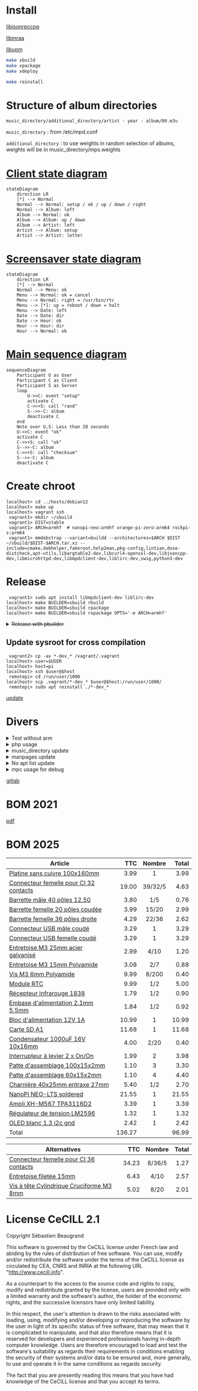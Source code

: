 # Install
[libjsonrpccpp](../libjsonrpccpp/README.md)

[libmraa](../libmraa/README.md)

[libupm](../libupm/README.md)
```sh
make xbuild
make xpackage
make xdeploy
```
```sh
make reinstall
```

# Structure of album directories
`music_directory/additional_directory/artist - year - album/00.m3u`

`music_directory` :
from /etc/mpd.conf

`additional_directory` :
to use weights in random selection of albums,
weights will be in music_directory/mps.weights

# [Client state diagram](README-0.md)
```mermaid
stateDiagram
    direction LR
    [*] --> Normal
    Normal --> Normal: setup / ok / up / down / right
    Normal --> Album: left
    Album --> Normal: ok
    Album --> Album: up / down
    Album --> Artist: left
    Artist --> Album: setup
    Artist --> Artist: letter
```

# [Screensaver state diagram](README-0.md)
```mermaid
stateDiagram
    direction LR
    [*] --> Normal
    Normal --> Menu: ok
    Menu --> Normal: ok = cancel
    Menu --> Normal: right = /usr/bin/rtc
    Menu --> [*]: up = reboot / down = halt
    Menu --> Date: left
    Date --> Date: dir
    Date --> Hour: ok
    Hour --> Hour: dir
    Hour --> Normal: ok
```

# [Main sequence diagram](README-0.md)
```mermaid
sequenceDiagram
    Participant U as User
    Participant C as Client
    Participant S as Server
    loop
        U->>C: event "setup"
        activate C
        C->>+S: call "rand"
        S-->>-C: album
        deactivate C
    end
    Note over U,S: Less than 20 seconds
    U->>C: event "ok"
    activate C
    C->>+S: call "ok"
    S-->>-C: album
    C->>+S: call "checksum"
    S-->>-C: album
    deactivate C
```

# Create chroot

```console
localhost> cd ../hosts/debian12
localhost> make up
localhost> vagrant ssh
 vagrant1> mkdir ~/sbuild
 vagrant1> DIST=stable
 vagrant1> ARCH=armhf  # nanopi-neo:armhf orange-pi-zero:arm64 rockpi-s:arm64
 vagrant1> mmdebstrap --variant=buildd --architectures=$ARCH $DIST ~/sbuild/$DIST-$ARCH.tar.xz --include=cmake,debhelper,fakeroot,help2man,pkg-config,lintian,dose-distcheck,apt-utils,libargtable2-dev,libcurl4-openssl-dev,libjsoncpp-dev,libmicrohttpd-dev,libmpdclient-dev,liblirc-dev,swig,python3-dev
```

# Release

```console
 vagrant1> sudo apt install libmpdclient-dev liblirc-dev
localhost> make BUILDER=sbuild rbuild
localhost> make BUILDER=sbuild rpackage
localhost> make BUILDER=sbuild rxpackage OPTS='-e ARCH=armhf'
```

<details>
  <summary><s>Release with pbuilder</s></summary>

  ```console
  localhost> cd ../hosts/debian12
  localhost> vagrant ssh
   vagrant1> cd ~/pbuilder/*_result
   vagrant1> python3 -m http.server
   vagrant2> sudo apt install libmpdclient-dev liblirc-dev
   vagrant2> cd ~/pbuilder/*_result
   vagrant2> pbuilder-dist bookworm armhf update --extrapackages 'libmpdclient-dev liblircclient-dev' --allow-untrusted --othermirror 'deb [allow-insecure=yes] http://localhost:8000/ ./'

  localhost> sudo apt install libmpdclient-dev liblirc-dev
  localhost> make BUILDER=pbuilder build
  localhost> make BUILDER=pbuilder package

  localhost> make BUILDER=pbuilder rbuild
  localhost> make BUILDER=pbuilder rpackage
  localhost> make BUILDER=pbuilder rxpackage OPTS='-e ARCH=armhf'
   vagrant2> cp -av libmraa2_2.2.0-1_armhf.deb libupm-lcd2_2.0.0-1_armhf.deb libjsonrpccpp-client0_1.4.1-1.0_armhf.deb libjsonrpccpp-common0_1.4.1-1.0_armhf.deb libjsonrpccpp-server0_1.4.1-1.0_armhf.deb mps_1.0.0_armhf.deb /vagrant/.vagrant
  localhost> user=$USER
  localhost> host=pi
  localhost> scp .vagrant/*.deb $user@$host:/tmp/
  localhost> ssh $user@$host
   remotepi> cd /tmp
   remotepi> sudo apt reinstall ./*.deb
  ```
</details>

## Update sysroot for cross compilation
```console
 vagrant2> cp -av *-dev_* /vagrant/.vagrant
localhost> user=$USER
localhost> host=pi
localhost> ssh $user@$host
 remotepi> cd /run/user/1000
localhost> scp .vagrant/*-dev_* $user@$host:/run/user/1000/
 remotepi> sudo apt reinstall ./*-dev_*
```
[update](../libjsonrpccpp/README.md#sysroot-installation)

# Divers

<details>
  <summary>Test without arm</summary>

  ```console
  terminal1> make build
  terminal1> make server
  terminal2> make client  # KEY_SETUP, KEY_OK, ...
  terminal3> make dir path=
  terminal3> ./client.py
  terminal3> ./client.py [method]  # rand, ok, ...
  terminal3> ./client.py quit
  ```
</details>

<details>
  <summary>php usage</summary>

  ```console
  terminal1> make tunnel
  terminal2> make php
  ```
</details>

<details>
  <summary>music_directory update</summary>

  ```sh
  mpc update
  rm mps.list
  sudo systemctl restart mpserver
  ```
</details>

<details>
  <summary>manpages update</summary>

  ```sh
  make
  cp build/*.1 .
  ```
</details>

<details>
  <summary>No apt list update</summary>

  ```sh
  sudo mv /etc/apt/apt.conf.d/02-armbian-postupdate ~/
  ```
</details>

<details>
  <summary>mpc usage for debug</summary>

  ```sh
  mpc --host=/run/mpd.sock clear
  mpc --host=/run/mpd.sock load 'music_directory/.../00.m3u'
  mpc --host=/run/mpd.sock play
  ```
</details>

[gitlab](../hosts/gitlab/README.md)

# BOM 2021
[pdf](http://beaugrand.chez.com/pdf/remoteControl.pdf)

# BOM 2025
|Article|TTC|Nombre|Total|
|-------------------------------------------------------------------------------------------------------------|-----:|:-----:|-----:|
|[Platine sans cuivre 100x160mm](https://www.conrad.fr/fr/search.html?search=529569)                          |  3.99|1      |  3.99|
|[Connecteur femelle pour CI 32 contacts](https://fr.rs-online.com/web/p/connecteurs-femelles-pour-ci/1803928)| 19.00|39/32/5|  4.63|
|[Barrette mâle 40 pôles 12.50](https://www.conrad.fr/fr/search.html?search=1390110)                          |  3.80|1/5    |  0.76|
|[Barrette femelle 20 pôles coudée](https://www.conrad.fr/fr/search.html?search=1560681)                      |  3.99|15/20  |  2.99|
|[Barrette femelle 36 pôles droite](https://www.conrad.fr/fr/search.html?search=1560794)                      |  4.29|22/36  |  2.62|
|[Connecteur USB mâle coudé](https://www.conrad.fr/fr/search.html?search=1567163)                             |  3.29|1      |  3.29|
|[Connecteur USB femelle coudé](https://www.conrad.fr/fr/search.html?search=1567164)                          |  3.29|1      |  3.29|
|[Entretoise M3 25mm acier galvanisé](https://www.conrad.fr/fr/search.html?search=521678)                     |  2.99|4/10   |  1.20|
|[Entretoise M3 15mm Polyamide](https://www.conrad.fr/fr/search.html?search=2163259)                          |  3.08|2/7    |  0.88|
|[Vis M3 6mm Polyamide](https://www.conrad.fr/fr/search.html?search=1817006)                                  |  9.99|8/200  |  0.40|
|[Module RTC](https://www.conrad.fr/fr/search.html?search=2481842)                                            |  9.99|1/2    |  5.00|
|[Récepteur infrarouge 1838](https://www.conrad.fr/fr/search.html?search=1572283)                             |  1.79|1/2    |  0.90|
|[Embase d'alimentation 2.1mm 5.5mm](https://www.conrad.fr/fr/search.html?search=735754)                      |  1.84|1/2    |  0.92|
|[Bloc d'alimentation 12V 1A](https://www.conrad.fr/fr/search.html?search=3397133)                            | 10.99|1      | 10.99|
|[Carte SD A1](https://fr.rs-online.com/web/p/cartes-sd/2836581)                                              | 11.68|1      | 11.68|
|[Condensateur 1000uF 16V 10x16mm](https://www.conrad.fr/fr/search.html?search=443933)                        |  4.00|2/20   |  0.40|
|[Interrupteur à levier 2 x On/On](https://www.conrad.fr/fr/search.html?search=1589399)                       |  1.99|2      |  3.98|
|[Patte d'assemblage 100x15x2mm](https://www.bricorama.fr/search?q=3274590517126)                             |  1.10|3      |  3.30|
|[Patte d'assemblage 60x15x2mm](https://www.bricorama.fr/search?q=3274590517102)                              |  1.10|4      |  4.40|
|[Charnière 40x25mm entraxe 27mm](https://www.bricorama.fr/search?q=3505391042136)                            |  5.40|1/2    |  2.70|
|[NanoPi NEO-LTS soldered](https://fr.aliexpress.com/item/1005005383857521.html)                              | 21.55|1      | 21.55|
|[Ampli XH-M567 TPA3116D2](https://fr.aliexpress.com/item/1005004830515523.html)                              |  3.39|1      |  3.39|
|[Régulateur de tension LM2596](https://fr.aliexpress.com/item/1005005970782265.html)                         |  1.32|1      |  1.32|
|[OLED blanc 1.3 i2c gnd](https://fr.aliexpress.com/item/1005006862867338.html)                               |  2.42|1      |  2.42|
|Total                                                                                                        |136.27|       | 96.99|

|Alternatives|TTC|Nombre|Total|
|-------------------------------------------------------------------------------------------------------------|-----:|:-----:|-----:|
|[Connecteur femelle pour CI 36 contacts](https://fr.rs-online.com/web/p/connecteurs-femelles-pour-ci/5490026)| 34.23|8/36/5 |  1.27|
|[Entretoise filetée 15mm](https://fr.rs-online.com/web/p/entretoises-filetees/1026378)                       |  6.43|4/10   |  2.57|
|[Vis à tête Cylindrique Cruciforme M3 8mm](https://fr.rs-online.com/web/p/vis-a-metaux/1854437)              |  5.02|8/20   |  2.01|

# License CeCILL 2.1

Copyright Sébastien Beaugrand

This software is governed by the CeCILL license under French law and
abiding by the rules of distribution of free software. You can use,
modify and/or redistribute the software under the terms of the CeCILL
license as circulated by CEA, CNRS and INRIA at the following URL
"http://www.cecill.info".

As a counterpart to the access to the source code and rights to copy,
modify and redistribute granted by the license, users are provided only
with a limited warranty and the software's author, the holder of the
economic rights, and the successive licensors have only limited
liability.

In this respect, the user's attention is drawn to the risks associated
with loading, using, modifying and/or developing or reproducing the
software by the user in light of its specific status of free software,
that may mean that it is complicated to manipulate, and that also
therefore means that it is reserved for developers and experienced
professionals having in-depth computer knowledge. Users are therefore
encouraged to load and test the software's suitability as regards their
requirements in conditions enabling the security of their systems and/or
data to be ensured and, more generally, to use and operate it in the
same conditions as regards security.

The fact that you are presently reading this means that you have had
knowledge of the CeCILL license and that you accept its terms.
